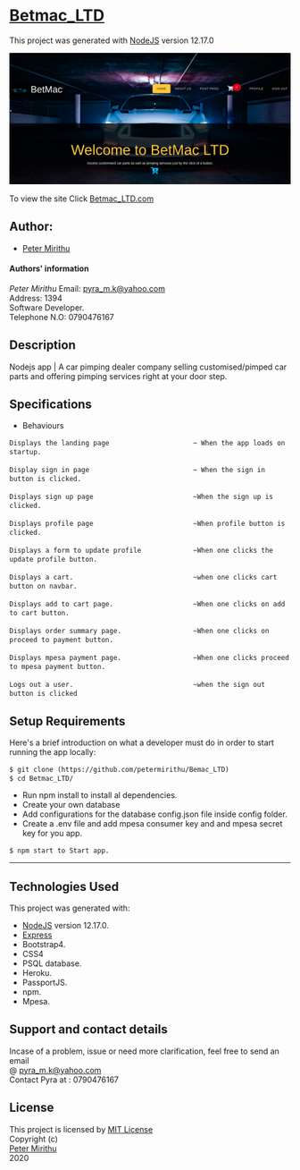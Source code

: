 # [Betmac_LTD](https://betmacltd254.herokuapp.com/)

This project was generated with [NodeJS](https://nodejs.org/en/) version 12.17.0 <br>

![picture](public/images/betmac.png)

To view the site Click [Betmac_LTD.com](https://betmacltd254.herokuapp.com/)

## Author: 
  * [Peter Mirithu](https://github.com/petermirithu/Bemac_LTD)

#### Authors' information
*Peter Mirithu*
    Email: pyra_m.k@yahoo.com <br>
    Address: 1394 <br>
    Software Developer.<br>
    Telephone N.O: 0790476167          
## Description
  Nodejs app | A car pimping dealer company selling customised/pimped car parts and offering pimping services right at your door step.

## Specifications
  * Behaviours
  ```
  Displays the landing page                     ~ When the app loads on startup.

  Display sign in page                          ~ When the sign in button is clicked.

  Displays sign up page                         ~When the sign up is clicked.

  Displays profile page                         ~When profile button is clicked.

  Displays a form to update profile             ~When one clicks the update profile button.

  Displays a cart.                              ~when one clicks cart button on navbar.

  Displays add to cart page.                    ~When one clicks on add to cart button.

  Displays order summary page.                  ~When one clicks on proceed to payment button.

  Displays mpesa payment page.                  ~When one clicks proceed to mpesa payment button.
            
  Logs out a user.                              ~when the sign out button is clicked
  ```

## Setup Requirements
  Here's a brief introduction on what a developer must do in order to start running the app locally:

  ```
  $ git clone (https://github.com/petermirithu/Bemac_LTD)
  $ cd Betmac_LTD/
  ```  
  * Run npm install to install al dependencies.
  * Create your own database
  * Add configurations for the database config.json file inside config folder.  
  * Create a .env file and add mpesa consumer key and and mpesa secret key for you app.
  
  ```    
  $ npm start to Start app.
  ```  
  <hr>
     
## Technologies Used
  This project was generated with:
  * [NodeJS](https://nodejs.org/en/) version 12.17.0. 
  * [Express](https://expressjs.com/)
  * Bootstrap4.  
  * CSS4
  * PSQL database.    
  * Heroku.
  * PassportJS.
  * npm.
  * Mpesa.

 ## Support and contact details
  Incase of a problem, issue or need more clarification, feel free to send an email<br> @ pyra_m.k@yahoo.com<br>
  Contact Pyra at : 0790476167

 ## License
  This project is licensed by [MIT License](LICENSE.txt)<br>
                Copyright (c) <br>
                [Peter Mirithu](https://github.com/petermirithu/Bemac_LTD) <br>
                  2020<br>
  
  





